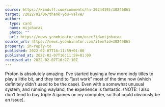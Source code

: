 ```yaml
---
source: https://kinduff.com/comments/hn-30244195/30245865
target: /2022/02/06/thank-you-valve/
author:
  type: card
  name: mijoharas
  photo: ""
  url: https://news.ycombinator.com/user?id=mijoharas
source_url: https://news.ycombinator.com/item?id=30245865
property: in-reply-to
published: 2022-02-07T16:11:59+01:00
published_at: 2022-02-07T16:11:59+01:00
received_at: 2022-02-07T16:27:10Z
---
```


Proton is absolutely amazing. I’ve started buying a few more indy titles to play a little bit, and they tend to “just work” most of the time now (which definitely didn’t used to be the case).
Even with a somewhat unusual system, and running wayland, the experience is fantastic. (NOTE: I also don’t tend to buy triple A games on my computer, so that could obviously be an issue).